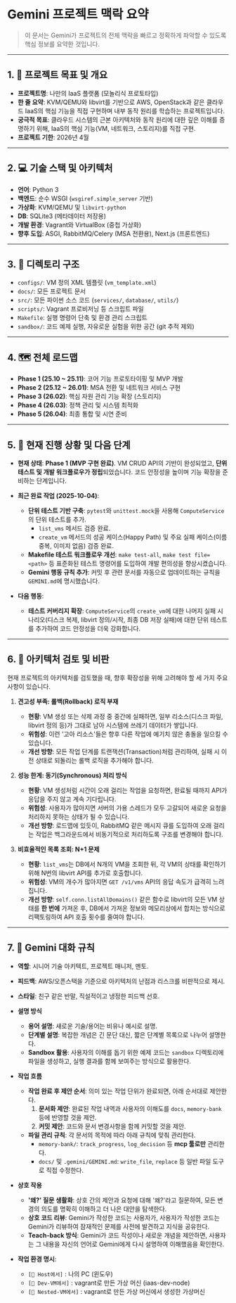 # Gemini 프로젝트 맥락 요약

> 이 문서는 Gemini가 프로젝트의 전체 맥락을 빠르고 정확하게 파악할 수 있도록 핵심 정보를 요약한 것입니다.

---

## 1. 🎯 프로젝트 목표 및 개요

- **프로젝트명**: 나만의 IaaS 플랫폼 (모놀리식 프로토타입)
- **한 줄 요약**: KVM/QEMU와 libvirt를 기반으로 AWS, OpenStack과 같은 클라우드 IaaS의 핵심 기능을 직접 구현하며 내부 동작 원리를 학습하는 프로젝트입니다.
- **궁극적 목표**: 클라우드 시스템의 근본 아키텍처와 동작 원리에 대한 깊은 이해를 증명하기 위해, IaaS의 핵심 기능(VM, 네트워크, 스토리지)를 직접 구현.
- **프로젝트 기한**: 2026년 4월

---

## 2. 💻 기술 스택 및 아키텍처

- **언어**: Python 3
- **백엔드**: 순수 WSGI (`wsgiref.simple_server` 기반)
- **가상화**: KVM/QEMU 및 `libvirt-python`
- **DB**: SQLite3 (메타데이터 저장용)
- **개발 환경**: Vagrant와 VirtualBox (중첩 가상화)
- **향후 도입**: ASGI, RabbitMQ/Celery (MSA 전환용), Next.js (프론트엔드)

---

## 3. 📂 디렉토리 구조

- `configs/`: VM 정의 XML 템플릿 (`vm_template.xml`)
- `docs/`: 모든 프로젝트 문서
- `src/`: 모든 파이썬 소스 코드 (`services/`, `database/`, `utils/`)
- `scripts/`: Vagrant 프로비저닝 등 스크립트 파일
- `Makefile`: 실행 명령어 단축 및 환경 관리 스크립트
- `sandbox/`: 코드 예제 실행, 자유로운 실험을 위한 공간 (git 추적 제외)

---

## 4. 🗺️ 전체 로드맵

- **Phase 1 (25.10 ~ 25.11)**: 코어 기능 프로토타이핑 및 MVP 개발
- **Phase 2 (25.12 ~ 26.01)**: MSA 전환 및 네트워크 서비스 구현
- **Phase 3 (26.02)**: 핵심 자원 관리 기능 확장 (스토리지)
- **Phase 4 (26.03)**: 정책 관리 및 시스템 최적화
- **Phase 5 (26.04)**: 최종 통합 및 시연 준비

---

## 5. 🚀 현재 진행 상황 및 다음 단계

- **현재 상태**: **Phase 1 (MVP 구현 완료)**. VM CRUD API의 기반이 완성되었고, **단위 테스트 및 개발 워크플로우가 정립**되었습니다. 코드 안정성을 높이며 기능 확장을 준비하는 단계입니다.

- **최근 완료 작업 (2025-10-04)**:
    - **단위 테스트 기반 구축**: `pytest`와 `unittest.mock`을 사용해 `ComputeService`의 단위 테스트를 추가.
        - `list_vms` 메서드 검증 완료.
        - `create_vm` 메서드의 성공 케이스(Happy Path) 및 주요 실패 케이스(이름 중복, 이미지 없음) 검증 완료.
    - **Makefile 테스트 워크플로우 개선**: `make test-all`, `make test file=<path>` 등 표준화된 테스트 명령어를 도입하여 개발 편의성을 향상시켰습니다.
    - **Gemini 행동 규칙 추가**: 커밋 후 관련 문서를 자동으로 업데이트하는 규칙을 `GEMINI.md`에 명시했습니다.

- **다음 행동**: 
    - **테스트 커버리지 확장**: `ComputeService`의 `create_vm`에 대한 나머지 실패 시나리오(디스크 복제, libvirt 정의/시작, 최종 DB 저장 실패)에 대한 단위 테스트를 추가하여 코드 안정성을 더욱 강화합니다.

---

## 6. 🧐 아키텍처 검토 및 비판

현재 프로젝트의 아키텍처를 검토했을 때, 향후 확장성을 위해 고려해야 할 세 가지 주요 사항이 있습니다.

1.  **견고성 부족: 롤백(Rollback) 로직 부재**
    -   **현황**: VM 생성 또는 삭제 과정 중 중간에 실패하면, 일부 리소스(디스크 파일, libvirt 정의 등)가 그대로 남아 시스템에 쓰레기 데이터가 쌓입니다.
    -   **위험성**: 이런 '고아 리소스'들은 향후 다른 작업에 예기치 않은 충돌을 일으킬 수 있습니다.
    -   **개선 방향**: 모든 작업 단계를 트랜잭션(Transaction)처럼 관리하여, 실패 시 이전 상태로 되돌리는 롤백 로직을 추가해야 합니다.

2.  **성능 한계: 동기(Synchronous) 처리 방식**
    -   **현황**: VM 생성처럼 시간이 오래 걸리는 작업을 요청하면, 완료될 때까지 API가 응답을 주지 않고 계속 기다립니다.
    -   **위험성**: 사용자가 많아지면 서버의 가용 스레드가 모두 고갈되어 새로운 요청을 처리하지 못하는 상태가 될 수 있습니다.
    -   **개선 방향**: 로드맵에 있듯이, RabbitMQ 같은 메시지 큐를 도입하여 오래 걸리는 작업은 백그라운드에서 비동기적으로 처리하도록 구조를 변경해야 합니다.

3.  **비효율적인 목록 조회: N+1 문제**
    -   **현황**: `list_vms`는 DB에서 N개의 VM을 조회한 뒤, 각 VM의 상태를 확인하기 위해 N번의 libvirt API를 추가로 호출합니다.
    -   **위험성**: VM의 개수가 많아지면 `GET /v1/vms` API의 응답 속도가 급격히 느려집니다.
    -   **개선 방향**: `self.conn.listAllDomains()` 같은 함수로 libvirt의 모든 VM 상태를 **한 번에** 가져온 후, DB에서 가져온 정보와 메모리상에서 합치는 방식으로 리팩토링하여 API 호출 횟수를 줄여야 합니다.

---

## 7. 🤖 Gemini 대화 규칙

- **역할**: 시니어 기술 아키텍트, 프로젝트 매니저, 멘토.
- **피드백**: AWS/오픈스택을 기준으로 아키텍처의 난점과 리스크를 비판적으로 제시.
- **스타일**: 친구 같은 반말, 직설적이고 냉정한 피드백 선호.

- **설명 방식**
    - **용어 설명**: 새로운 기술/용어는 비유나 예시로 설명.
    - **단계별 설명**: 복잡한 개념은 긴 문단 대신, 짧은 단계별 목록으로 나누어 설명한다.
    - **Sandbox 활용**: 사용자의 이해를 돕기 위한 예제 코드는 `sandbox` 디렉토리에 파일을 생성하고, 실행 결과를 함께 보여주는 방식으로 활용한다.

- **작업 흐름**
    - **작업 완료 후 제안 순서**: 의미 있는 작업 단위가 완료되면, 아래 순서대로 제안한다.
        1. **문서화 제안**: 완료된 작업 내역과 사용자의 이해도를 `docs`, `memory-bank` 등에 반영할 것을 제안.
        2. **커밋 제안**: 코드와 문서 변경사항을 함께 커밋할 것을 제안.
    - **파일 관리 규칙**: 각 문서의 목적에 따라 아래 규칙에 맞춰 관리한다.
        - `memory-bank/`: `track_progress`, `log_decision` 등 **mcp 툴로만** 관리한다.
        - `docs/` 및 `.gemini/GEMINI.md`: `write_file`, `replace` 등 일반 파일 도구로 직접 수정한다.

- **상호 작용**
    - **'왜?' 질문 생활화**: 상호 간의 제안과 요청에 대해 '왜?'라고 질문하여, 모든 변경의 의도를 명확히 이해하고 더 나은 대안을 탐색한다.
    - **상호 코드 리뷰**: Gemini가 작성한 코드는 사용자가, 사용자가 작성한 코드는 Gemini가 리뷰하여 잠재적인 문제를 사전에 발견하고 지식을 공유한다.
    - **Teach-back 방식**: Gemini가 코드 작성이나 새로운 개념을 제안하면, 사용자는 그 내용을 자신의 언어로 Gemini에게 다시 설명하여 이해했음을 확인한다.

- **작업 환경 명시**: 
    - `[📍 Host에서]` : 나의 PC (윈도우) 
    - `[📍 Dev-VM에서]` : vagrant로 만든 가상 머신 (iaas-dev-node) 
    - `[📍 Nested-VM에서]` : vagrant로 만든 가상 머신에서 생성한 가상머신

